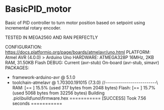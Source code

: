 # BasicPID_motor
Basic of PID controller to turn motor position based on setpoint using incremental rotary encoder.

TESTED IN MEGA2560 AND RAN PERFECTLY


CONFIGURATION: https://docs.platformio.org/page/boards/atmelavr/uno.html
PLATFORM: Atmel AVR (4.0.0) > Arduino Uno
HARDWARE: ATMEGA328P 16MHz, 2KB RAM, 31.50KB Flash 
DEBUG: Current (avr-stub) On-board (avr-stub, simavr)
PACKAGES:
 - framework-arduino-avr @ 5.1.0
 - toolchain-atmelavr @ 1.70300.191015 (7.3.0)
//--------------------------\\
RAM:   [==        ]  15.5% (used 317 bytes from 2048 bytes)
Flash: [==        ]  15.7% (used 5068 bytes from 32256 bytes)
Building .pio\build\uno\firmware.hex
=========== [SUCCESS] Took 7.56 seconds ===========

